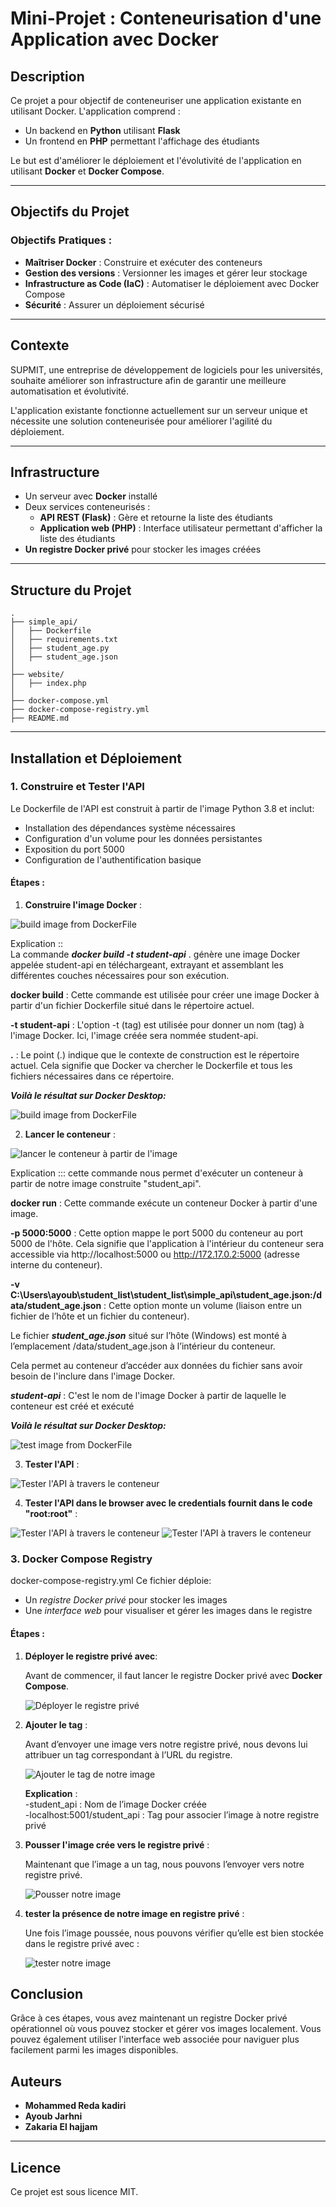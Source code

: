 # Mini-Projet : Conteneurisation d'une Application avec Docker

## Description
Ce projet a pour objectif de conteneuriser une application existante en utilisant Docker. L'application comprend :
- Un backend en **Python** utilisant **Flask**
- Un frontend en **PHP** permettant l'affichage des étudiants

Le but est d'améliorer le déploiement et l'évolutivité de l'application en utilisant **Docker** et **Docker Compose**.

---
## Objectifs du Projet
### Objectifs Pratiques :
- **Maîtriser Docker** : Construire et exécuter des conteneurs
- **Gestion des versions** : Versionner les images et gérer leur stockage
- **Infrastructure as Code (IaC)** : Automatiser le déploiement avec Docker Compose
- **Sécurité** : Assurer un déploiement sécurisé

---
## Contexte
SUPMIT, une entreprise de développement de logiciels pour les universités, souhaite améliorer son infrastructure afin de garantir une meilleure automatisation et évolutivité.

L'application existante fonctionne actuellement sur un serveur unique et nécessite une solution conteneurisée pour améliorer l'agilité du déploiement.

---
## Infrastructure
- Un serveur avec **Docker** installé
- Deux services conteneurisés :
  - **API REST (Flask)** : Gère et retourne la liste des étudiants
  - **Application web (PHP)** : Interface utilisateur permettant d'afficher la liste des étudiants
- **Un registre Docker privé** pour stocker les images créées

---
## Structure du Projet
```
.
├── simple_api/
│   ├── Dockerfile
│   ├── requirements.txt
│   ├── student_age.py
│   ├── student_age.json
│
├── website/
│   ├── index.php
│
├── docker-compose.yml
├── docker-compose-registry.yml
├── README.md
```

---
## Installation et Déploiement
### 1. Construire et Tester l'API
 
Le Dockerfile de l'API est construit à partir de l'image Python 3.8 et inclut:

 - Installation des dépendances système nécessaires
 - Configuration d'un volume pour les données persistantes
 - Exposition du port 5000
 - Configuration de l'authentification basique

#### Étapes :
1. **Construire l'image Docker** :

![build image from DockerFile](screenDocker/file.png)

Explication ::  
La commande ***docker build -t student-api*** . génère une image Docker appelée student-api en téléchargeant, extrayant et assemblant les différentes couches nécessaires pour son exécution.

  **docker build** : Cette commande est utilisée pour créer une image Docker à partir d'un fichier Dockerfile situé dans le répertoire actuel.
  
  **-t student-api** : L'option -t (tag) est utilisée pour donner un nom (tag) à l'image Docker. Ici, l'image créée sera nommée student-api.
  
  **.** : Le point (.) indique que le contexte de construction est le répertoire actuel. Cela signifie que Docker va chercher le Dockerfile et tous les fichiers   nécessaires dans ce répertoire.

  ***Voilà le résultat sur Docker Desktop:***

![build image from DockerFile](screenDocker/imageHub.png)

  

2. **Lancer le conteneur** :
   
![lancer le conteneur à partir de l'image ](screenDocker/runImage.PNG)

Explication ::: 
cette commande nous permet d'exécuter un conteneur à partir de notre image construite "student_api".

**docker run** : Cette commande exécute un conteneur Docker à partir d'une image.

**-p 5000:5000** : Cette option mappe le port 5000 du conteneur au port 5000 de l'hôte. Cela signifie que l'application à l'intérieur du conteneur sera accessible via http://localhost:5000 ou http://172.17.0.2:5000 (adresse interne du conteneur).

**-v C:\Users\ayoub\student_list\student_list\simple_api\student_age.json:/data/student_age.json** : Cette option monte un volume (liaison entre un fichier de l’hôte et un fichier du conteneur).

Le fichier ***student_age.json*** situé sur l’hôte (Windows) est monté à l’emplacement /data/student_age.json à l’intérieur du conteneur.

Cela permet au conteneur d’accéder aux données du fichier sans avoir besoin de l'inclure dans l'image Docker.

***student-api*** : C'est le nom de l'image Docker à partir de laquelle le conteneur est créé et exécuté

  ***Voilà le résultat sur Docker Desktop:***

![test image from DockerFile](screenDocker/containerHub.png)

3. **Tester l'API** :

![Tester l'API à travers le conteneur  ](screenDocker/testDF.png)

4. **Tester l'API dans le browser avec le credentials fournit dans le code "root:root"** :
   
![Tester l'API à travers le conteneur  ](screenDocker/inter.png)
![Tester l'API à travers le conteneur  ](screenDocker/inter1.png)


### 3. Docker Compose Registry

docker-compose-registry.yml
Ce fichier déploie:
 - Un *registre Docker privé* pour stocker les images
 - Une *interface web* pour visualiser et gérer les images dans le registre

#### Étapes :

1. **Déployer le registre privé avec**:
   
   Avant de commencer, il faut lancer le registre Docker privé avec **Docker Compose**.
   
     ![Déployer le registre privé  ](screenDocker/dockerReg.png)
   
2. **Ajouter le tag** :
   
    Avant d’envoyer une image vers notre registre privé, nous devons lui attribuer un tag correspondant à l’URL du registre.
   
      ![Ajouter le tag de notre image   ](screenDocker/tag.png)
   
    **Explication** :  
       -student_api : Nom de l’image Docker créée  
       -localhost:5001/student_api : Tag pour associer l’image à notre registre privé  
   
3. **Pousser l'image crée vers le registre privé** :
   
    Maintenant que l’image a un tag, nous pouvons l’envoyer vers notre registre privé.
   
     ![Pousser notre image   ](screenDocker/pushRegist.png)   

4. **tester la présence de notre image  en registre privé** :
   
    Une fois l’image poussée, nous pouvons vérifier qu’elle est bien stockée dans le registre privé avec :   
   
      ![tester notre image   ](screenDocker/testReg.png)  

 ## Conclusion
 
Grâce à ces étapes, vous avez maintenant un registre Docker privé opérationnel où vous pouvez stocker et gérer vos images localement. Vous pouvez également utiliser l'interface web associée pour naviguer plus facilement parmi les images disponibles.

## Auteurs
- **Mohammed Reda kadiri**
- **Ayoub Jarhni**
- **Zakaria El hajjam**

---
## Licence
Ce projet est sous licence MIT.

